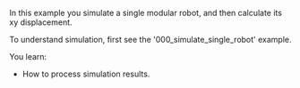 In this example you simulate a single modular robot, and then calculate its xy displacement.

To understand simulation, first see the '000_simulate_single_robot' example.

You learn:
- How to process simulation results.
